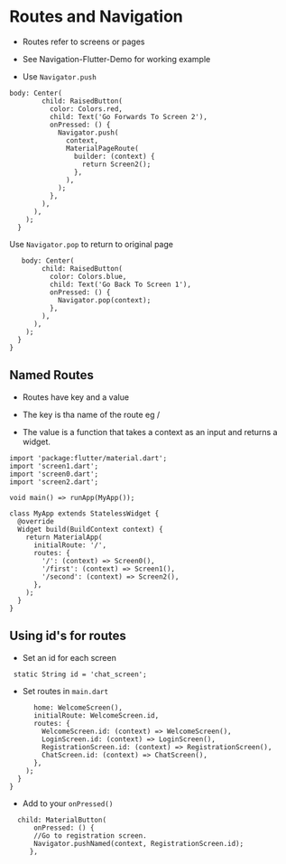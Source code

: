 # Routes and Navigation

- Routes refer to screens or pages

- See Navigation-Flutter-Demo for working example

- Use `Navigator.push`

```
body: Center(
        child: RaisedButton(
          color: Colors.red,
          child: Text('Go Forwards To Screen 2'),
          onPressed: () {
            Navigator.push(
              context,
              MaterialPageRoute(
                builder: (context) {
                  return Screen2();
                },
              ),
            );
          },
        ),
      ),
    );
  }
```

Use `Navigator.pop` to return to original page

```
   body: Center(
        child: RaisedButton(
          color: Colors.blue,
          child: Text('Go Back To Screen 1'),
          onPressed: () {
            Navigator.pop(context);
          },
        ),
      ),
    );
  }
}
```

## Named Routes

- Routes have  key and a value  

- The key is tha name of the route eg /

- The value is a function that takes a context as an input and returns a widget.

```
import 'package:flutter/material.dart';
import 'screen1.dart';
import 'screen0.dart';
import 'screen2.dart';

void main() => runApp(MyApp());

class MyApp extends StatelessWidget {
  @override
  Widget build(BuildContext context) {
    return MaterialApp(
      initialRoute: '/',
      routes: {
        '/': (context) => Screen0(),
        '/first': (context) => Screen1(),
        '/second': (context) => Screen2(),
      },
    );
  }
}
```


 ## Using id's for routes

- Set an id for each screen

` static String id = 'chat_screen';`

- Set routes in `main.dart`

```
      home: WelcomeScreen(),
      initialRoute: WelcomeScreen.id,
      routes: {
        WelcomeScreen.id: (context) => WelcomeScreen(),
        LoginScreen.id: (context) => LoginScreen(),
        RegistrationScreen.id: (context) => RegistrationScreen(),
        ChatScreen.id: (context) => ChatScreen(),
      },
    );
  }
}
```

- Add to your `onPressed()`

```
  child: MaterialButton(
      onPressed: () {
      //Go to registration screen.
      Navigator.pushNamed(context, RegistrationScreen.id);
     },

```                  





